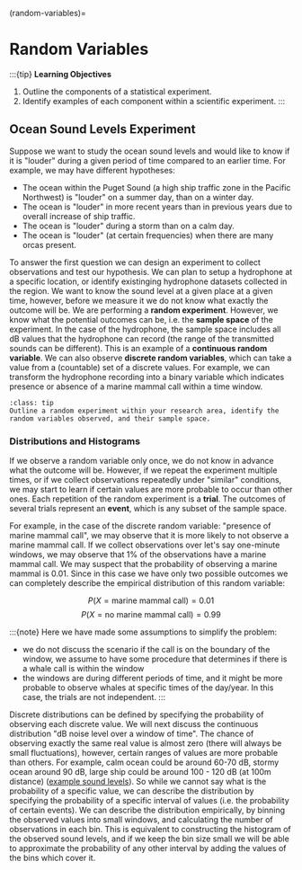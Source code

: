 (random-variables)=
# Random Variables

:::{tip} **Learning Objectives**
1. Outline the components of a statistical experiment.
2. Identify examples of each component within a scientific experiment.
:::

## Ocean Sound Levels Experiment

Suppose we want to study the ocean sound levels and would like to know if it is "louder" during a given period of time compared to an earlier time. For example, we may have different hypotheses:
* The ocean within the Puget Sound (a high ship traffic zone in the Pacific Northwest) is "louder" on a summer day, than on a winter day.
* The ocean is "louder" in more recent years than in previous years due to overall increase of ship traffic.
* The ocean is "louder" during a storm than on a calm day.
* The ocean is "louder" (at certain frequencies) when there are many orcas present. 

To answer the first question we can design an experiment to collect observations and test our hypothesis. We can plan to setup a hydrophone at a specific location, or identify existinging hydrophone datasets collected in the region. We want to know the sound level at a given place at a given time, however, before we measure it we do not know what exactly the outcome will be. We are performing a **random experiment**.  However, we know what the potential outcomes can be, i.e. the **sample space** of the experiment. In the case of the hydrophone, the sample space includes all dB values that the hydrophone can record (the range of the transmitted sounds can be different). This is an example of a **continuous random variable**. We can also observe **discrete random variables**, which can take a value from a (countable) set of a discrete values. For example, we can transform the hydrophone recording into a binary variable which indicates presence or absence of a marine mammal call within a time window. 


`````{admonition} Exercise
:class: tip
Outline a random experiment within your research area, identify the random variables observed, and their sample space.
`````


### Distributions and Histograms

If we observe a random variable only once, we do not know in advance what the outcome will be. However, if we repeat the experiment multiple times, or if we collect observations repeatedly under "similar" conditions, we may start to learn if certain values are more probable to occur than other ones. Each repetition of the random experiment is a **trial**. The outcomes of several trials represent an **event**, which is any subset of the sample space. 

For example, in the case of the discrete random variable: "presence of marine mammal call", we may observe that it is more likely to not observe a marine mammal call. If we collect observations over let's say one-minute windows, we may observe that 1% of the observations have a marine mammal call. We may suspect that the probability of observing a marine mammal is 0.01. Since in this case we have only two possible outcomes we can completely describe the empirical distribution of this random variable:

$$P(X=\textrm{marine mammal call}) = 0.01$$
$$P(X=\textrm{no marine mammal call}) = 0.99$$

:::{note}
Here we have made some assumptions to simplify the problem:

* we do not discuss the scenario if the call is on the boundary of the window, we assume to have some procedure that determines if there is a whale call is within the window
* the windows are during different periods of time, and it might be more probable to observe whales at specific times of the day/year. In this case, the trials are not independent. 
:::

Discrete distributions can be defined by specifying the probability of observing each discrete value. We will next discuss the continuous distribution "dB noise level over a window of time". The chance of observing exactly the same real value is almost zero (there will always be small fluctuations), however, certain ranges of values are more probable than others. For example, calm ocean could be around 60-70 dB, stormy ocean around 90 dB, large ship could be around 100 - 120 dB (at 100m distance) ([example sound levels](https://www.arc.id.au/SoundLevels.html)). So while we cannot say what is the probability of a specific value, we can describe the distribution by specifying the probability of a specific interval of values (i.e. the probability of certain events). We can describe the distribution empirically, by binning the observed values into small windows, and calculating the number of observations in each bin. This is equivalent to constructing the histogram of the observed sound levels, and if we keep the bin size small we will be able to approximate the probability of any other interval by adding the values of the bins which cover it.  










